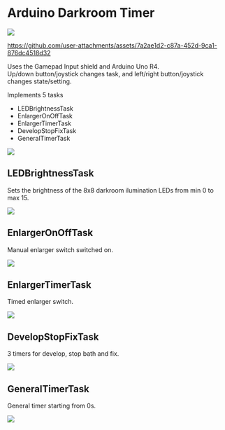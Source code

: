 # Arduino Darkroom Timer

![](doc/DSC_5918.JPG)  

https://github.com/user-attachments/assets/7a2ae1d2-c87a-452d-9ca1-876dc4518d32



Uses the Gamepad Input shield and Arduino Uno R4.  
Up/down button/joystick changes task, and left/right button/joystick changes state/setting.  

Implements 5 tasks
- LEDBrightnessTask
- EnlargerOnOffTask
- EnlargerTimerTask
- DevelopStopFixTask
- GeneralTimerTask

![](doc/index0.JPG)  

## LEDBrightnessTask
Sets the brightness of the 8x8 darkroom ilumination LEDs from min 0 to max 15.

![](doc/index1.JPG)  

## EnlargerOnOffTask
Manual enlarger switch switched on.

![](doc/index2.JPG)  

## EnlargerTimerTask
Timed enlarger switch.

![](doc/index3.JPG)  

## DevelopStopFixTask
3 timers for develop, stop bath and fix.

![](doc/index4.JPG)  

## GeneralTimerTask
General timer starting from 0s.

![](doc/index5.JPG)  

